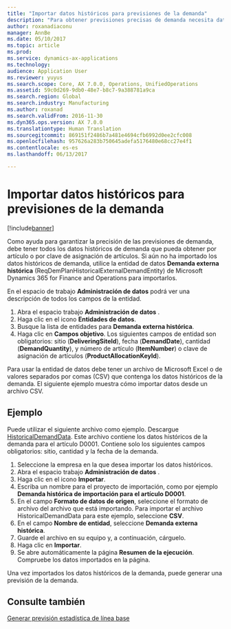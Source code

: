```yaml
---
title: "Importar datos históricos para previsiones de la demanda"
description: "Para obtener previsiones precisas de demanda necesita datos históricos de demanda por artículo o por clave de asignación de artículos. En este tema se explica cómo usar entidades de datos para importar datos históricos de la demanda desde cualquier sistema, de modo que tenga un historial más amplio de los datos de previsión de la demanda."
author: roxanadiaconu
manager: AnnBe
ms.date: 05/10/2017
ms.topic: article
ms.prod: 
ms.service: dynamics-ax-applications
ms.technology: 
audience: Application User
ms.reviewer: yuyus
ms.search.scope: Core, AX 7.0.0, Operations, UnifiedOperations
ms.assetid: 59c0d269-9db0-48e7-b8c7-9a388781a9ca
ms.search.region: Global
ms.search.industry: Manufacturing
ms.author: roxanad
ms.search.validFrom: 2016-11-30
ms.dyn365.ops.version: AX 7.0.0
ms.translationtype: Human Translation
ms.sourcegitcommit: 869151f2486b7a481e4694cfb6992d0ee2cfc008
ms.openlocfilehash: 957626a283b750645adefa5176480e68cc27e4f1
ms.contentlocale: es-es
ms.lasthandoff: 06/13/2017

---
```


# <a name="import-historical-data-for-demand-forecasts"></a>Importar datos históricos para previsiones de la demanda

[!include[banner](../includes/banner.md)]

Como ayuda para garantizar la precisión de las previsiones de demanda, debe tener todos los datos históricos de demanda que pueda obtener por artículo o por clave de asignación de artículos. Si aún no ha importado los datos históricos de demanda, utilice la entidad de datos **Demanda externa histórica** (ReqDemPlanHistoricalExternalDemandEntity) de Microsoft Dynamics 365 for Finance and Operations para importarlos.

En el espacio de trabajo **Administración de datos** podrá ver una descripción de todos los campos de la entidad.

1. Abra el espacio trabajo **Administración de datos** .
2. Haga clic en el icono **Entidades de datos**.
3. Busque la lista de entidades para **Demanda externa histórica**.
4. Haga clic en **Campos objetivo**. Los siguientes campos de entidad son obligatorios: sitio (**DeliveringSiteId**), fecha (**DemandDate**), cantidad (**DemandQuantity**), y número de artículo (**ItemNumber**) o clave de asignación de artículos (**ProductAllocationKeyId**).

Para usar la entidad de datos debe tener un archivo de Microsoft Excel o de valores separados por comas (CSV) que contenga los datos históricos de la demanda. El siguiente ejemplo muestra cómo importar datos desde un archivo CSV.

## <a name="example"></a>Ejemplo

Puede utilizar el siguiente archivo como ejemplo. Descargue [HistoricalDemandData](https://mbs.microsoft.com/customersource/northamerica/AX/learning/documentation/how-to-articles/365OperationsDemandForecast). Este archivo contiene los datos históricos de la demanda para el artículo D0001. Contiene solo los siguientes campos obligatorios: sitio, cantidad y la fecha de la demanda.

1. Seleccione la empresa en la que desea importar los datos históricos.
2. Abra el espacio trabajo **Administración de datos** .
3. Haga clic en el icono **Importar**.
4. Escriba un nombre para el proyecto de importación, como por ejemplo **Demanda histórica de importación para el artículo D0001**.
5. En el campo **Formato de datos de origen**, seleccione el formato de archivo del archivo que está importando. Para importar el archivo HistoricalDemandData para este ejemplo, seleccione **CSV**.
6. En el campo **Nombre de entidad**, seleccione **Demanda externa histórica**.
7. Guarde el archivo en su equipo y, a continuación, cárguelo.
8. Haga clic en **Importar**.
9. Se abre automáticamente la página **Resumen de la ejecución**. Compruebe los datos importados en la página.

Una vez importados los datos históricos de la demanda, puede generar una previsión de la demanda.

## <a name="see-also"></a>Consulte también

[Generar previsión estadística de línea base](generate-statistical-baseline-forecast.md)


